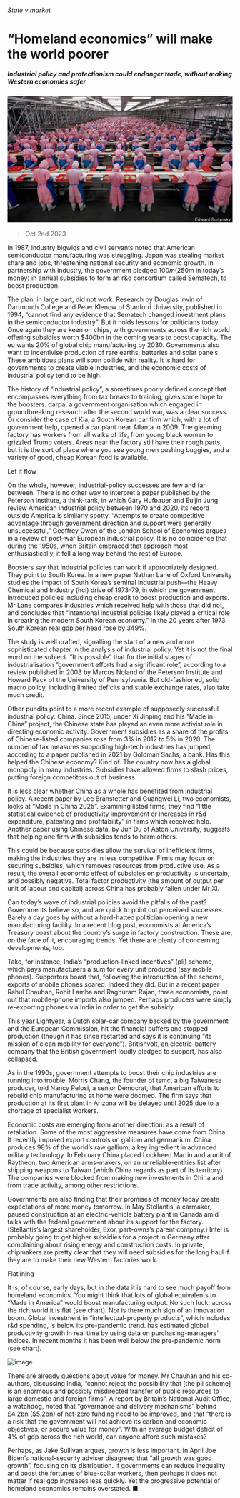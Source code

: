###### State v market

# “Homeland economics” will make the world poorer 

##### Industrial policy and protectionism could endanger trade, without making Western economies safer 

![image](images/20231007_SRP539.jpg) 

> Oct 2nd 2023 

In 1987, industry bigwigs and civil servants noted that American semiconductor manufacturing was struggling. Japan was stealing market share and jobs, threatening national security and economic growth. In partnership with industry, the government pledged $100m ($250m in today’s money) in annual subsidies to form an r&amp;d consortium called Sematech, to boost production. 

The plan, in large part, did not work. Research by Douglas Irwin of Dartmouth College and Peter Klenow of Stanford University, published in 1994, “cannot find any evidence that Sematech changed investment plans in the semiconductor industry”. But it holds lessons for politicians today. Once again they are keen on chips, with governments across the rich world offering subsidies worth $400bn in the coming years to boost capacity. The eu wants 20% of global chip manufacturing by 2030. Governments also want to incentivise production of rare earths, batteries and solar panels. These ambitious plans will soon collide with reality. It is hard for governments to create viable industries, and the economic costs of industrial policy tend to be high.

The history of “industrial policy”, a sometimes poorly defined concept that encompasses everything from tax breaks to training, gives some hope to the boosters. darpa, a government organisation which engaged in groundbreaking research after the second world war, was a clear success. Or consider the case of Kia, a South Korean car firm which, with a lot of government help, opened a car plant near Atlanta in 2009. The gleaming factory has workers from all walks of life, from young black women to grizzled Trump voters. Areas near the factory still have their rough parts, but it is the sort of place where you see young men pushing buggies, and a variety of good, cheap Korean food is available. 

Let it flow

On the whole, however, industrial-policy successes are few and far between. There is no other way to interpret a paper published by the Peterson Institute, a think-tank, in which Gary Hufbauer and Euijin Jung review American industrial policy between 1970 and 2020. Its record outside America is similarly spotty. “Attempts to create competitive advantage through government direction and support were generally unsuccessful,” Geoffrey Owen of the London School of Economics argues in a review of post-war European industrial policy. It is no coincidence that during the 1950s, when Britain embraced that approach most enthusiastically, it fell a long way behind the rest of Europe.

Boosters say that industrial policies can work if appropriately designed. They point to South Korea. In a new paper Nathan Lane of Oxford University studies the impact of South Korea’s seminal industrial push—the Heavy Chemical and Industry (hci) drive of 1973-79, in which the government introduced policies including cheap credit to boost production and exports. Mr Lane compares industries which received help with those that did not, and concludes that “intentional industrial policies likely played a critical role in creating the modern South Korean economy.” In the 20 years after 1973 South Korean real gdp per head rose by 349%.

The study is well crafted, signalling the start of a new and more sophisticated chapter in the analysis of industrial policy. Yet it is not the final word on the subject. “It is possible” that for the initial stages of industrialisation “government efforts had a significant role”, according to a review published in 2003 by Marcus Noland of the Peterson Institute and Howard Pack of the University of Pennsylvania. But old-fashioned, solid macro policy, including limited deficits and stable exchange rates, also take much credit. 

Other pundits point to a more recent example of supposedly successful industrial policy: China. Since 2015, under Xi Jinping and his “Made in China” project, the Chinese state has played an even more activist role in directing economic activity. Government subsidies as a share of the profits of Chinese-listed companies rose from 3% in 2012 to 5% in 2020. The number of tax measures supporting high-tech industries has jumped, according to a paper published in 2021 by Goldman Sachs, a bank. Has this helped the Chinese economy? Kind of. The country now has a global monopoly in many industries. Subsidies have allowed firms to slash prices, putting foreign competitors out of business.

It is less clear whether China as a whole has benefited from industrial policy. A recent paper by Lee Branstetter and Guangwei Li, two economists, looks at “Made in China 2025”. Examining listed firms, they find “little statistical evidence of productivity improvement or increases in r&amp;d expenditure, patenting and profitability” in firms which received help. Another paper using Chinese data, by Jun Du of Aston University, suggests that helping one firm with subsidies tends to harm others. 

This could be because subsidies allow the survival of inefficient firms, making the industries they are in less competitive. Firms may focus on securing subsidies, which removes resources from productive use. As a result, the overall economic effect of subsidies on productivity is uncertain, and possibly negative. Total factor productivity (the amount of output per unit of labour and capital) across China has probably fallen under Mr Xi.

Can today’s wave of industrial policies avoid the pitfalls of the past? Governments believe so, and are quick to point out perceived successes. Barely a day goes by without a hard-hatted politician opening a new manufacturing facility. In a recent blog post, economists at America’s Treasury boast about the country’s surge in factory construction. These are, on the face of it, encouraging trends. Yet there are plenty of concerning developments, too.

Take, for instance, India’s “production-linked incentives” (pli) scheme, which pays manufacturers a sum for every unit produced (say mobile phones). Supporters boast that, following the introduction of the scheme, exports of mobile phones soared. Indeed they did. But in a recent paper Rahul Chauhan, Rohit Lamba and Raghuram Rajan, three economists, point out that mobile-phone imports also jumped. Perhaps producers were simply re-exporting phones via India in order to get the subsidy. 

This year Lightyear, a Dutch solar-car company backed by the government and the European Commission, hit the financial buffers and stopped production (though it has since restarted and says it is continuing “its mission of clean mobility for everyone”). Britishvolt, an electric-battery company that the British government loudly pledged to support, has also collapsed. 


As in the 1990s, government attempts to boost their chip industries are running into trouble. Morris Chang, the founder of tsmc, a big Taiwanese producer, told Nancy Pelosi, a senior Democrat, that American efforts to rebuild chip manufacturing at home were doomed. The firm says that production at its first plant in Arizona will be delayed until 2025 due to a shortage of specialist workers. 

Economic costs are emerging from another direction: as a result of retaliation. Some of the most aggressive measures have come from China. It recently imposed export controls on gallium and germanium. China produces 98% of the world’s raw gallium, a key ingredient in advanced military technology. In February China placed Lockheed Martin and a unit of Raytheon, two American arms-makers, on an unreliable-entities list after shipping weapons to Taiwan (which China regards as part of its territory). The companies were blocked from making new investments in China and from trade activity, among other restrictions.

Governments are also finding that their promises of money today create expectations of more money tomorrow. In May Stellantis, a carmaker, paused construction at an electric-vehicle battery plant in Canada amid talks with the federal government about its support for the factory. (Stellantis’s largest shareholder, Exor, part-owns’s parent company.) Intel is probably going to get higher subsidies for a project in Germany after complaining about rising energy and construction costs. In private, chipmakers are pretty clear that they will need subsidies for the long haul if they are to make their new Western factories work.

Flatlining

It is, of course, early days, but in the data it is hard to see much payoff from homeland economics. You might think that lots of global equivalents to “Made in America” would boost manufacturing output. No such luck; across the rich world it is flat (see chart). Nor is there much sign of an innovation boom. Global investment in “intellectual-property products”, which includes r&amp;d spending, is below its pre-pandemic trend. has estimated global productivity growth in real time by using data on purchasing-managers’ indices. In recent months it has been well below the pre-pandemic norm (see chart).

![image](images/20231007_SRC350.png) 


There are already questions about value for money. Mr Chauhan and his co-authors, discussing India, “cannot reject the possibility that [the pli scheme] is an enormous and possibly misdirected transfer of public resources to large domestic and foreign firms”. A report by Britain’s National Audit Office, a watchdog, noted that “governance and delivery mechanisms” behind £4.2bn ($5.2bn) of net-zero funding need to be improved, and that “there is a risk that the government will not achieve its carbon and economic objectives, or secure value for money”. With an average budget deficit of 4% of gdp across the rich world, can anyone afford such mistakes?

Perhaps, as Jake Sullivan argues, growth is less important. In April Joe Biden’s national-security adviser disagreed that “all growth was good growth”, focusing on its distribution. If governments can reduce inequality and boost the fortunes of blue-collar workers, then perhaps it does not matter if real gdp increases less quickly. Yet the progressive potential of homeland economics remains overstated. ■

